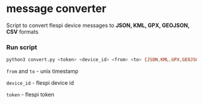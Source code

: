 # message converter

Script to convert flespi device messages to **JSON, KML, GPX, GEOJSON, CSV** formats

### Run script
```bash
python3 convert.py <token> <device_id> <from> <to> {JSON,KML,GPX,GEOJSON,CSV}
```

`from` and `to` - unix timestamp

`device_id` - flespi device id

`token` - flespi token

